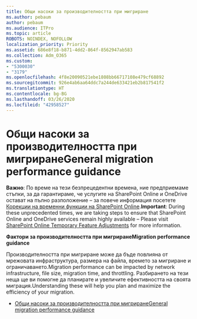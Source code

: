 ```yaml
---
title: Общи насоки за производителността при мигриране
ms.author: pebaum
author: pebaum
ms.audience: ITPro
ms.topic: article
ROBOTS: NOINDEX, NOFOLLOW
localization_priority: Priority
ms.assetid: 686e8f18-b871-4dd2-864f-8562947ab583
ms.collection: Adm_O365
ms.custom:
- "5300030"
- "3179"
ms.openlocfilehash: 4f8e20090521ebe1808bb66717108e479cf68892
ms.sourcegitcommit: 926e4ab6aa64ddc7a244de633421eb2b817541f2
ms.translationtype: HT
ms.contentlocale: bg-BG
ms.lasthandoff: 03/26/2020
ms.locfileid: "42958527"
---
```

# <a name="general-migration-performance-guidance"></a><span data-ttu-id="bcb99-102">Общи насоки за производителността при мигриране</span><span class="sxs-lookup"><span data-stu-id="bcb99-102">General migration performance guidance</span></span>

<span data-ttu-id="bcb99-103">**Важно**: По време на тези безпрецедентни времена, ние предприемаме стъпки, за да гарантираме, че услугите на SharePoint Online и OneDrive остават на пълно разположение – за повече информация посетете [Корекции на временни функции на SharePoint Online](https://aka.ms/ODSPAdjustments).</span><span class="sxs-lookup"><span data-stu-id="bcb99-103">**Important**: During these unprecedented times, we are taking steps to ensure that SharePoint Online and OneDrive services remain highly available – Please visit [SharePoint Online Temporary Feature Adjustments](https://aka.ms/ODSPAdjustments) for more information.</span></span>

<span data-ttu-id="bcb99-104">**Фактори за производителността при мигриране**</span><span class="sxs-lookup"><span data-stu-id="bcb99-104">**Migration performance guidance**</span></span>

<span data-ttu-id="bcb99-105">Производителността при мигриране може да бъде повлияна от мрежовата инфраструктура, размера на файла, времето за мигриране и ограничаването.</span><span class="sxs-lookup"><span data-stu-id="bcb99-105">Migration performance can be impacted by network infrastructure, file size, migration time, and throttling.</span></span> <span data-ttu-id="bcb99-106">Разбирането на тези неща ще ви помогне да планирате и увеличите ефективността на своята миграция.</span><span class="sxs-lookup"><span data-stu-id="bcb99-106">Understanding these will help you plan and maximize the efficiency of your migration.</span></span>

- [<span data-ttu-id="bcb99-107">Общи насоки за производителността при мигриране</span><span class="sxs-lookup"><span data-stu-id="bcb99-107">General migration performance guidance</span></span>](https://docs.microsoft.com/sharepointmigration/sharepoint-online-and-onedrive-migration-speed)
